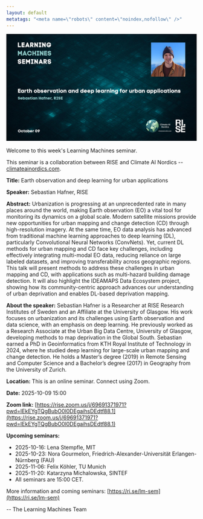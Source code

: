 ```yaml
---
layout: default
metatags: "<meta name=\"robots\" content=\"noindex,nofollow\" />"
---
```

<img src="/lm/2025-10-09-youtube-thumbnail-sebastian-hafner.jpg" />
 
Welcome to this week's Learning Machines seminar.

This seminar is a collaboration between RISE and Climate AI Nordics -- [climateainordics.com](https://climateainordics.com/).

**Title:** Earth observation and deep learning for urban applications

**Speaker:** Sebastian Hafner, RISE

**Abstract:** Urbanization is progressing at an unprecedented rate in many places around the world, making Earth observation (EO) a vital tool for monitoring its dynamics on a global scale. Modern satellite missions provide new opportunities for urban mapping and change detection (CD) through high-resolution imagery. At the same time, EO data analysis has advanced from traditional machine learning approaches to deep learning (DL), particularly Convolutional Neural Networks (ConvNets). Yet, current DL methods for urban mapping and CD face key challenges, including effectively integrating multi-modal EO data, reducing reliance on large labeled datasets, and improving transferability across geographic regions. This talk will present methods to address these challenges in urban mapping and CD, with applications such as multi-hazard building damage detection. It will also highlight the IDEAMAPS Data Ecosystem project, showing how its community-centric approach advances our understanding of urban deprivation and enables DL-based deprivation mapping.

**About the speaker:** Sebastian Hafner is a Researcher at RISE Research Institutes of Sweden and an Affiliate at the University of Glasgow. His work focuses on urbanization and its challenges using Earth observation and data science, with an emphasis on deep learning. He previously worked as a Research Associate at the Urban Big Data Centre, University of Glasgow, developing methods to map deprivation in the Global South. Sebastian earned a PhD in Geoinformatics from KTH Royal Institute of Technology in 2024, where he studied deep learning for large-scale urban mapping and change detection. He holds a Master’s degree (2019) in Remote Sensing and Computer Science and a Bachelor’s degree (2017) in Geography from the University of Zurich.

**Location:** This is an online seminar. Connect using Zoom.

**Date:** 2025-10-09 15:00

**Zoom link:** [https://rise.zoom.us/j/69691371971?pwd=IEkEYgTQgBubO0l0DEgaihsDEdtf88.1](https://rise.zoom.us/j/69691371971?pwd=IEkEYgTQgBubO0l0DEgaihsDEdtf88.1)

**Upcoming seminars:**

* 2025-10-16: Lena Stempfle, MIT
* 2025-10-23: Nora Gourmelon, Friedrich-Alexander-Universität Erlangen-Nürnberg (FAU)
* 2025-11-06: Felix Köhler, TU Munich
* 2025-11-20: Katarzyna Michalowska, SINTEF
* All seminars are 15:00 CET.

More information and coming seminars: [https://ri.se/lm-sem](https://ri.se/lm-sem)

-- The Learning Machines Team

